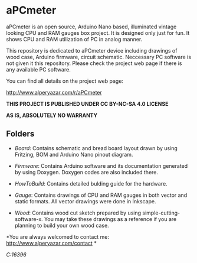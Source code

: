 # aPCmeter

aPCmeter is an open source, Arduino Nano based, illuminated vintage looking CPU and RAM gauges box project. It is designed only just for fun. It shows CPU and RAM utilization of PC in analog manner. 

This repository is dedicated to aPCmeter device including drawings of wood case, Arduino firmware, circuit schematic. Neccessary PC software is not given it this repository. Please check the project web page if there is any available PC software.

You can find all details on the project web page:

http://www.alperyazar.com/r/aPCmeter

**THIS PROJECT IS PUBLISHED UNDER CC BY-NC-SA 4.0 LICENSE**

**AS IS, ABSOLUTELY NO WARRANTY**

## Folders

* *Board*: Contains schematic and bread board layout drawn by using Fritzing, BOM and Arduino Nano pinout diagram.

* *Firmware*: Contains Arduino software and its documentation generated by using Doxygen. Doxygen codes are also included there.

* *HowToBuild*: Contains detailed bulding guide for the hardware.

* *Gauge*: Contains drawings of CPU and RAM gauges in both vector and static formats. All vector drawings were done in Inkscape. 

* *Wood*: Contains wood cut sketch prepared by using simple-cutting-software-x. You may take these drawings as a reference if you are planning to build your own wood case.

*You are always welcomed to contact me: http://www.alperyazar.com/contact *

*C:16396*
